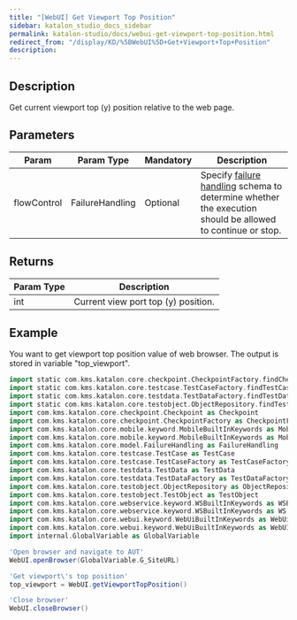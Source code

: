 ```yaml
---
title: "[WebUI] Get Viewport Top Position" 
sidebar: katalon_studio_docs_sidebar
permalink: katalon-studio/docs/webui-get-viewport-top-position.html 
redirect_from: "/display/KD/%5BWebUI%5D+Get+Viewport+Top+Position" 
description: 
---
```

Description  
-------------

Get current viewport top (y) position relative to the web page.

Parameters  
------------

| Param | Param Type | Mandatory | Description |
| --- | --- | --- | --- |
| flowControl | FailureHandling | Optional | Specify [failure handling](/x/qAAM) schema to determine whether the execution should be allowed to continue or stop. |

Returns
-------

| Param Type | Description |
| --- | --- |
| int | Current view port top (y) position. |

Example 
--------

You want to get viewport top position value of web browser. The output is stored in variable "top_viewport". 

```groovy
import static com.kms.katalon.core.checkpoint.CheckpointFactory.findCheckpoint
import static com.kms.katalon.core.testcase.TestCaseFactory.findTestCase
import static com.kms.katalon.core.testdata.TestDataFactory.findTestData
import static com.kms.katalon.core.testobject.ObjectRepository.findTestObject
import com.kms.katalon.core.checkpoint.Checkpoint as Checkpoint
import com.kms.katalon.core.checkpoint.CheckpointFactory as CheckpointFactory
import com.kms.katalon.core.mobile.keyword.MobileBuiltInKeywords as MobileBuiltInKeywords
import com.kms.katalon.core.mobile.keyword.MobileBuiltInKeywords as Mobile
import com.kms.katalon.core.model.FailureHandling as FailureHandling
import com.kms.katalon.core.testcase.TestCase as TestCase
import com.kms.katalon.core.testcase.TestCaseFactory as TestCaseFactory
import com.kms.katalon.core.testdata.TestData as TestData
import com.kms.katalon.core.testdata.TestDataFactory as TestDataFactory
import com.kms.katalon.core.testobject.ObjectRepository as ObjectRepository
import com.kms.katalon.core.testobject.TestObject as TestObject
import com.kms.katalon.core.webservice.keyword.WSBuiltInKeywords as WSBuiltInKeywords
import com.kms.katalon.core.webservice.keyword.WSBuiltInKeywords as WS
import com.kms.katalon.core.webui.keyword.WebUiBuiltInKeywords as WebUiBuiltInKeywords
import com.kms.katalon.core.webui.keyword.WebUiBuiltInKeywords as WebUI
import internal.GlobalVariable as GlobalVariable

'Open browser and navigate to AUT'
WebUI.openBrowser(GlobalVariable.G_SiteURL)

'Get viewport\'s top position'
top_viewport = WebUI.getViewportTopPosition()

'Close browser'
WebUI.closeBrowser()
```